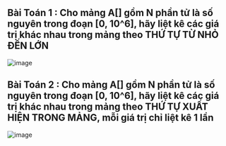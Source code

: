 ## Bài Toán 1 : Cho mảng A[] gồm N phần tử là số nguyên trong đoạn [0, 10^6], hãy liệt kê các giá trị khác nhau trong mảng theo THỨ TỰ TỪ NHỎ ĐẾN LỚN
![image](https://github.com/minchangggg/DSA/assets/125820144/ce79f2be-8493-4dd6-acdc-3690771392ea)

## Bài Toán 2 : Cho mảng A[] gồm N phần tử là số nguyên trong đoạn [0, 10^6], hãy liệt kê các giá trị khác nhau trong mảng theo THỨ TỰ XUẤT HIỆN TRONG MẢNG, mỗi giá trị chỉ liệt kê 1 lần
![image](https://github.com/minchangggg/DSA/assets/125820144/a93684f3-2a97-4807-8b25-8de1b86124ae)
